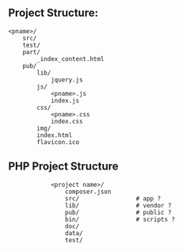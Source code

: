 Project Structure:
------------------

	<pname>/
		src/
		test/
		part/
			_index_content.html
		pub/
			lib/
				jquery.js
			js/
				<pname>.js
				index.js
			css/
				<pname>.css
				index.css
			img/
			index.html
			flavicon.ico

  
## PHP Project Structure

				<project name>/	
					composer.json
					src/				# app ?
					lib/				# vendor ?
					pub/				# public ?
					bin/				# scripts ?
					doc/
					data/
					test/
	